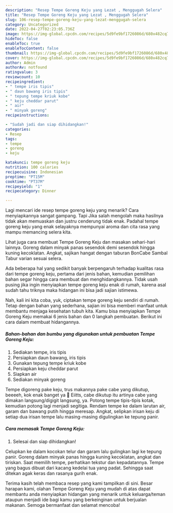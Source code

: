 ```yaml
---
description: "Resep Tempe Goreng Keju yang Lezat , Menggugah Selera"
title: "Resep Tempe Goreng Keju yang Lezat , Menggugah Selera"
slug: 106-resep-tempe-goreng-keju-yang-lezat-menggugah-selera
category: Uncategorized
date: 2022-04-27T02:23:05.736Z
image: https://img-global.cpcdn.com/recipes/5d9fe9bf1726086d/680x482cq70/tempe-goreng-keju-foto-resep-utama.jpg
hideToc: false
enableToc: true
enableTocContent: false
thumbnail: https://img-global.cpcdn.com/recipes/5d9fe9bf1726086d/680x482cq70/tempe-goreng-keju-foto-resep-utama.jpg
cover: https://img-global.cpcdn.com/recipes/5d9fe9bf1726086d/680x482cq70/tempe-goreng-keju-foto-resep-utama.jpg
author: Admin
authorAv: notfound
ratingvalue: 3
reviewcount: 10
recipeingredient:
- " tempe iris tipis"
- " daun bawang iris tipis"
- " tepung tempe kriuk kobe"
- " keju cheddar parut"
- " air"
- " minyak goreng"
recipeinstructions:

- "Sudah jadi dan siap dihidangkan!"
categories:
- Resep
tags:
- tempe
- goreng
- keju

katakunci: tempe goreng keju 
nutrition: 100 calories
recipecuisine: Indonesian
preptime: "PT15M"
cooktime: "PT37M"
recipeyield: "1"
recipecategory: Dinner

---
```



Lagi mencari ide resep tempe goreng keju yang menarik? Cara menyiapkannya sangat gampang. Tapi Jika salah mengolah maka hasilnya tidak akan memuaskan dan justru cenderung tidak enak. Padahal tempe goreng keju yang enak selayaknya mempunyai aroma dan cita rasa yang mampu memancing selera kita.


Lihat juga cara membuat Tempe Goreng Keju dan masakan sehari-hari lainnya. Goreng dalam minyak panas sesendok demi sesendok hingga kuning kecoklatan. Angkat, sajikan hangat dengan taburan BonCabe Sambal Tabur varian sesuai selera.

Ada beberapa hal yang sedikit banyak berpengaruh terhadap kualitas rasa dari tempe goreng keju, pertama dari jenis bahan, kemudian pemilihan bahan segar hingga cara membuat dan menghidangkannya. Tidak usah pusing jika ingin menyiapkan tempe goreng keju enak di rumah, karena asal sudah tahu triknya maka hidangan ini bisa jadi sajian istimewa.


Nah, kali ini kita coba, yuk, ciptakan tempe goreng keju sendiri di rumah. Tetap dengan bahan yang sederhana, sajian ini bisa memberi manfaat untuk membantu menjaga kesehatan tubuh kita. Kamu bisa menyiapkan Tempe Goreng Keju memakai 6 jenis bahan dan 0 langkah pembuatan. Berikut ini cara dalam membuat hidangannya.

<!--inarticleads1-->

##### Bahan-bahan dan bumbu yang digunakan untuk pembuatan Tempe Goreng Keju:

1. Sediakan  tempe, iris tipis
1. Persiapkan  daun bawang, iris tipis
1. Gunakan  tepung tempe kriuk kobe
1. Persiapkan  keju cheddar parut
1. Siapkan  air
1. Sediakan  minyak goreng


Tempe digoreng pake keju, trus makannya pake cabe yang dikutup, beeeeh, kok enak banget ya 🤤 Eiitts, cabe dikutup itu artinya cabe yang dimakan langsung/digigit langsung, ya. Potong tempe tipis-tipis kotak, kemudian potong lagi menjadi segitiga. Rendam tempe ke dalam larutan air, garam dan bawang putih hingga meresap. Angkat, selipkan irisan keju di setiap dua irisan tempe lalu masing-masing digulingkan ke tepung panir. 

<!--inarticleads2-->

##### Cara memasak Tempe Goreng Keju:


1. Selesai dan siap dihidangkan!

Celupkan ke dalam kocokan telur dan garam lalu gulingkan lagi ke tepung panir. Goreng dalam minyak panas hingga kuning kecoklatan, angkat dan tiriskan. Saat memilih tempe, perhatikan tekstur dan kepadatannya. Tempe yang bagus dibuat dari kacang kedelai tua yang padat. Sehingga saat ditekan agak keras dan rasanya gurih enak. 

Terima kasih telah membaca resep yang kami tampilkan di sini. Besar harapan kami, olahan Tempe Goreng Keju yang mudah di atas dapat membantu anda menyiapkan hidangan yang menarik untuk keluarga/teman ataupun menjadi ide bagi kamu yang berkeinginan untuk berjualan makanan. Semoga bermanfaat dan selamat mencoba!
